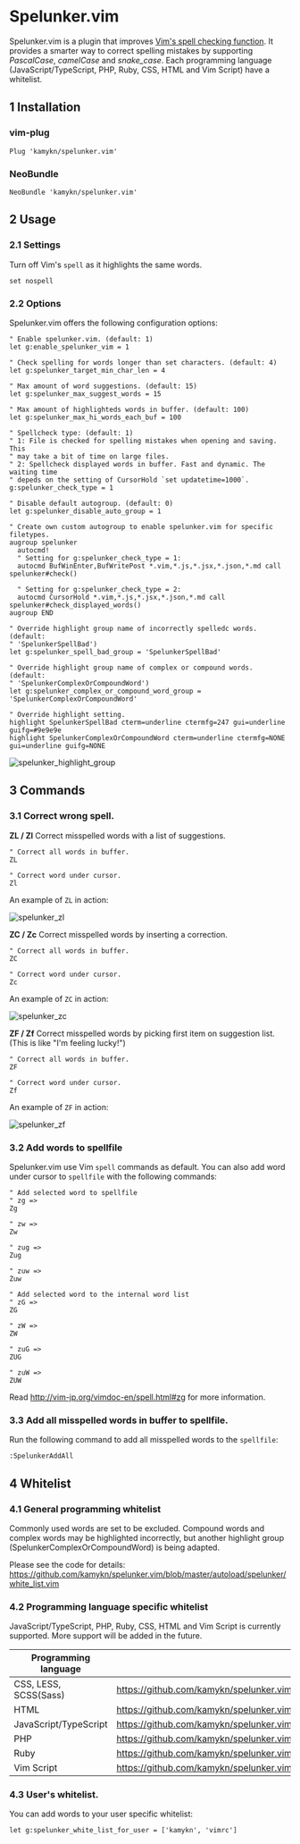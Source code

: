 # Spelunker.vim

Spelunker.vim is a plugin that improves [Vim's spell checking function](https://vim-jp.org/vimdoc-en/options.html#'spell'). It provides a smarter way to correct spelling mistakes by supporting *PascalCase*, *camelCase* and *snake_case*. Each programming language (JavaScript/TypeScript, PHP, Ruby, CSS, HTML and Vim Script) have a whitelist.

## 1 Installation
### vim-plug
```
Plug 'kamykn/spelunker.vim'
```

### NeoBundle
```
NeoBundle 'kamykn/spelunker.vim'
```

## 2 Usage
### 2.1 Settings

Turn off Vim's `spell` as it highlights the same words.

```
set nospell
```

### 2.2 Options
Spelunker.vim offers the following configuration options:

```vim
" Enable spelunker.vim. (default: 1)
let g:enable_spelunker_vim = 1

" Check spelling for words longer than set characters. (default: 4)
let g:spelunker_target_min_char_len = 4

" Max amount of word suggestions. (default: 15)
let g:spelunker_max_suggest_words = 15

" Max amount of highlighteds words in buffer. (default: 100)
let g:spelunker_max_hi_words_each_buf = 100

" Spellcheck type: (default: 1)
" 1: File is checked for spelling mistakes when opening and saving. This
" may take a bit of time on large files.
" 2: Spellcheck displayed words in buffer. Fast and dynamic. The waiting time
" depeds on the setting of CursorHold `set updatetime=1000`.
g:spelunker_check_type = 1

" Disable default autogroup. (default: 0)
let g:spelunker_disable_auto_group = 1

" Create own custom autogroup to enable spelunker.vim for specific filetypes.
augroup spelunker
  autocmd!
  " Setting for g:spelunker_check_type = 1:
  autocmd BufWinEnter,BufWritePost *.vim,*.js,*.jsx,*.json,*.md call spelunker#check()

  " Setting for g:spelunker_check_type = 2:
  autocmd CursorHold *.vim,*.js,*.jsx,*.json,*.md call spelunker#check_displayed_words()
augroup END

" Override highlight group name of incorrectly spelledc words. (default:
" 'SpelunkerSpellBad')
let g:spelunker_spell_bad_group = 'SpelunkerSpellBad'

" Override highlight group name of complex or compound words. (default:
" 'SpelunkerComplexOrCompoundWord')
let g:spelunker_complex_or_compound_word_group = 'SpelunkerComplexOrCompoundWord'

" Override highlight setting.
highlight SpelunkerSpellBad cterm=underline ctermfg=247 gui=underline guifg=#9e9e9e
highlight SpelunkerComplexOrCompoundWord cterm=underline ctermfg=NONE gui=underline guifg=NONE
```

![spelunker_highlight_group](https://user-images.githubusercontent.com/7608231/48882590-71e57600-ee5e-11e8-9b1a-16191c1ac3b9.png)

## 3 Commands
### 3.1 Correct wrong spell.

**ZL / Zl**
Correct misspelled words with a list of suggestions.

```vim
" Correct all words in buffer.
ZL

" Correct word under cursor.
Zl
```

An example of `ZL` in action:

![spelunker_zl](https://user-images.githubusercontent.com/7608231/48882608-89246380-ee5e-11e8-88e3-958b47353ddb.gif)

**ZC / Zc**
Correct misspelled words by inserting a correction.

```vim
" Correct all words in buffer.
ZC

" Correct word under cursor.
Zc
```

An example of `ZC` in action:

![spelunker_zc](https://user-images.githubusercontent.com/7608231/48882594-7c077480-ee5e-11e8-83fe-68691bb13823.gif)

**ZF / Zf**
Correct misspelled words by picking first item on suggestion list. (This is like "I'm feeling lucky!")

```vim
" Correct all words in buffer.
ZF

" Correct word under cursor.
Zf
```

An example of `ZF` in action:

![spelunker_zf](https://user-images.githubusercontent.com/7608231/50171177-16ab8400-0335-11e9-8eae-6ce1b249babd.gif)

### 3.2 Add words to spellfile
Spelunker.vim use Vim `spell` commands as default. You can also add word under cursor to `spellfile` with the following commands:

```vim
" Add selected word to spellfile
" zg =>
Zg

" zw =>
Zw

" zug =>
Zug

" zuw =>
Zuw

" Add selected word to the internal word list
" zG =>
ZG

" zW =>
ZW

" zuG =>
ZUG

" zuW =>
ZUW
```

Read http://vim-jp.org/vimdoc-en/spell.html#zg for more information.


### 3.3 Add all misspelled words in buffer to spellfile.
Run the following command to add all misspelled words to the `spellfile`:

```vim
:SpelunkerAddAll
```

## 4 Whitelist

### 4.1 General programming whitelist
Commonly used words are set to be excluded. Compound words and complex words may be highlighted incorrectly, but another highlight group (SpelunkerComplexOrCompoundWord) is being adapted.

Please see the code for details: https://github.com/kamykn/spelunker.vim/blob/master/autoload/spelunker/white_list.vim

### 4.2 Programming language specific whitelist
JavaScript/TypeScript, PHP, Ruby, CSS, HTML and Vim Script is currently supported. More support will be added in the future.

| Programming language | White list |
| --- | --- |
| CSS, LESS, SCSS(Sass) | https://github.com/kamykn/spelunker.vim/blob/master/autoload/spelunker/white_list_css.vim |
| HTML | https://github.com/kamykn/spelunker.vim/blob/master/autoload/spelunker/white_list_html.vim |
| JavaScript/TypeScript | https://github.com/kamykn/spelunker.vim/blob/master/autoload/spelunker/white_list_javascript.vim |
| PHP | https://github.com/kamykn/spelunker.vim/blob/master/autoload/spelunker/white_list_php.vim |
| Ruby | https://github.com/kamykn/spelunker.vim/blob/master/autoload/spelunker/white_list_ruby.vim |
| Vim Script | https://github.com/kamykn/spelunker.vim/blob/master/autoload/spelunker/white_list_vim.vim|

### 4.3 User's whitelist.
You can add words to your user specific whitelist:

```vim
let g:spelunker_white_list_for_user = ['kamykn', 'vimrc']
```

